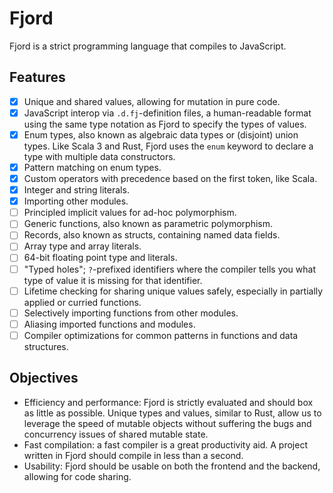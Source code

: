 # Fjord

Fjord is a strict programming language that compiles to JavaScript.

## Features

 
 * [x] Unique and shared values, allowing for mutation in pure code. 
 * [x] JavaScript interop via `.d.fj`-definition files, a human-readable 
       format using the same type notation as Fjord to specify the types
       of values.
 * [x] Enum types, also known as algebraic data types or (disjoint) union types. 
       Like Scala 3 and Rust, Fjord uses the `enum` keyword to declare a type 
       with multiple data constructors. 
 * [x] Pattern matching on enum types. 
 * [x] Custom operators with precedence based on the first token, like Scala.
 * [x] Integer and string literals.
 * [x] Importing other modules.
 * [ ] Principled implicit values for ad-hoc polymorphism. 
 * [ ] Generic functions, also known as parametric polymorphism.
 * [ ] Records, also known as structs, containing named data fields. 
 * [ ] Array type and array literals.
 * [ ] 64-bit floating point type and literals.
 * [ ] "Typed holes"; `?`-prefixed identifiers where the compiler tells you what 
       type of value it is missing for that identifier. 
 * [ ] Lifetime checking for sharing unique values safely, especially in partially 
       applied or curried functions.
 * [ ] Selectively importing functions from other modules.
 * [ ] Aliasing imported functions and modules. 
 * [ ] Compiler optimizations for common patterns in functions and data structures. 

## Objectives

 * Efficiency and performance: Fjord is strictly evaluated and should box as 
   little as possible. Unique types and values, similar to Rust, allow us to 
   leverage the speed of mutable objects without suffering the bugs and 
   concurrency issues of shared mutable state.
 * Fast compilation: a fast compiler is a great productivity aid. A project 
   written in Fjord should compile in less than a second.
 * Usability: Fjord should be usable on both the frontend and the backend,
   allowing for code sharing. 
